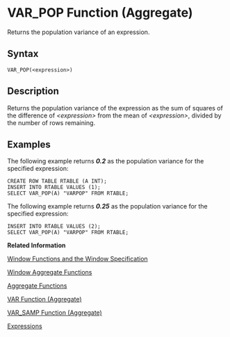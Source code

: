 <!-- loio4faac7bced8140b0a703eb32b420edf8 -->

# VAR\_POP Function \(Aggregate\)

Returns the population variance of an expression.



## Syntax

```
VAR_POP(<expression>)
```



## Description

Returns the population variance of the expression as the sum of squares of the difference of *<expression\>* from the mean of *<expression\>*, divided by the number of rows remaining.



## Examples

The following example returns ***0.2*** as the population variance for the specified expression:

```
CREATE ROW TABLE RTABLE (A INT);
INSERT INTO RTABLE VALUES (1);
SELECT VAR_POP(A) "VARPOP" FROM RTABLE;
```

The following example returns ***0.25*** as the population variance for the specified expression:

```
INSERT INTO RTABLE VALUES (2);
SELECT VAR_POP(A) "VARPOP" FROM RTABLE;
```

**Related Information**  


[Window Functions and the Window Specification](window-functions-and-the-window-specification-20a3533.md "Window functions allow you to perform analytic operations over a set of input rows.")

[Window Aggregate Functions](window-aggregate-functions-ee3c26a.md "Some aggregate functions can be used as window functions over a window specification.")

[Aggregate Functions](aggregate-functions-6fff7f0.md "Aggregate functions are analytic functions that calculate an aggregate value based on a group of rows.")

[VAR Function \(Aggregate\)](var-function-aggregate-21a8eb1.md "Returns the variance of the given expression as the square of the standard deviation. This function can also be used as a window function.")

[VAR\_SAMP Function \(Aggregate\)](var-samp-function-aggregate-d1e36df.md "Returns the sample variance of an expression.")

[Expressions](../expressions-20a4389.md "An expression is a clause that can be evaluated to return values.")

